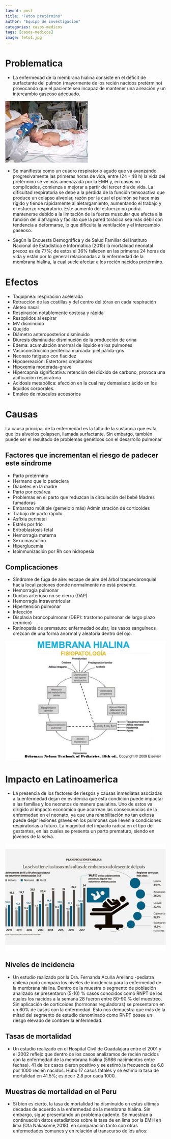 ```yaml
---
layout: post
title: "Fetos pretérmino"
author: "Equipo de investigacion"
categories: casos-medicos
tags: [casos-medicos]
image: feto1.jpg
---
```

# Problematica

* La enfermedad de la membrana hialina consiste en el déficit de surfactante del pulmón (mayormente de los recién nacidos pretérmino) provocando que el paciente sea incapaz de mantener una aireación y un intercambio gaseoso adecuado. 

![alt text](https://raw.githubusercontent.com/GonzaloUPCH/Grupo13.github.io/Parche-oficial-2/assets/img/problematica.jpg)

* Se manifiesta como un cuadro respiratorio agudo que va avanzando progresivamente las primeras horas de vida, entre (24 - 48 h) la vida del pretérmino se ve más amenazada por la EMH y, en casos no complicados, comienza a mejorar a partir del tercer día de vida. La dificultad respiratoria se debe a la pérdida de la función tensoactiva que produce un colapso alveolar, razón por la cual el pulmón se hace más rígido y tiende rápidamente al aletargamiento, aumentando el trabajo y el esfuerzo respiratorio. Este aumento del esfuerzo no podrá mantenerse debido a la limitación de la fuerza muscular que afecta a la función del diafragma y facilita que la pared torácica sea más débil con tendencia a deformarse, lo que dificulta la ventilación y el intercambio gaseoso. 

* Según la Encuesta Demográfica y de Salud Familiar del Instituto Nacional de Estadística e Informática (2015) la mortalidad neonatal precoz es de 77%; de estos el 36% fallecen en las primeras 24 horas de vida y están por lo general relacionadas a la enfermedad de la membrana hialina, la cual suele afectar a los recién nacidos pretérmino.
 
# Efectos 
 
* Taquipnea: respiración acelerada 
* Retracción de las costillas y del centro del tórax en cada respiración 
*	Aleteo nasal 
*	Respiración notablemente costosa y rápida
*	Resoplidos al espirar
*	MV disminuido 
*	Quejido
*	Diámetro anteroposterior disminuido 
*	Diuresis disminuida: disminución de la producción de orina
*	Edema: acumulación anormal de líquido en los pulmones
*	Vasoconstricción periférica marcada: piel pálida-gris 
*	Neonato fatigado con flacidez
*	Hipoaereación: Estertores crepitantes 
*	Hipoxemia moderada-grave
*	Hipercapnia significativa: retención del dióxido de carbono, provoca una acificación respiratoria
*	Acidosis metabólica: afección en la cual hay demasiado ácido en los líquidos corporales.
*	Empleo de músculos accesorios 

# Causas 

La causa principal de la enfermedad es la falta de la sustancia que evita que los alveolos colapsen, llamada surfactante. Sin embargo, también puede ser el resultado de problemas genéticos con el desarrollo pulmonar

## Factores que incrementan el riesgo de padecer este síndrome

* Parto pretérmino	
* Hermano que lo padeciera	
* Diabetes en la madre
* Parto por cesárea
* Problemas en el parto que reduzcan la circulación del bebé	Madres fumadoras
* Embarazo múltiple (gemelo o más)	Administración de corticoides
* Trabajo de parto rápido	
* Asfixia perinatal	
* Estrés por frío	
* Eritroblastosis fetal	
* Hemorragia materna	
* Sexo masculino	
* Hiperglucemia	
* Isoinmunización por Rh con hidropesía	
 
## Complicaciones 

*	Síndrome de fuga de aire: escape de aire del árbol traqueobronquial hacia localizaciones donde normalmente no está presente.
*	Hemorragia pulmonar
*	Ductus arterioso no se cierra (DAP) 
*	Hemorragia intraventricular
*	Hipertensión pulmonar
*	Infección 
*	Displasia broncopulmonar (DBP): trastorno pulmonar de largo plazo (crónico)
*	Retinopatía de prematuro: enfermedad ocular, los vasos sanguíneos crezcan de una forma anormal y aleatoria dentro del ojo. 

![alt text](https://raw.githubusercontent.com/GonzaloUPCH/Grupo13.github.io/Parche-oficial-2/assets/img/causa.jpg)

# Impacto en Latinoamerica 

* La presencia de los factores de riesgos y causas inmediatas asociadas a la enfermedad dejan en evidencia que esta condición puede impactar a las familias y los neonatos de manera paulatina. Uno de estos va dirigido al impacto económico que acarrean las consecuencias de la enfermedad en el neonato, ya que una rehabilitación no tan exitosa puede dejar lesiones graves en los pulmones que lleven a condiciones respiratorias a futuro. La magnitud del impacto radica en el tipo de gestantes, en las cuales se presenta un parto prematuro, siendo en jóvenes de la selva.

![alt text](https://raw.githubusercontent.com/GonzaloUPCH/Grupo13.github.io/Parche-oficial-2/assets/img/impacto.jpg)

## Niveles de incidencia

* Un estudio realizado por la Dra. Fernanda Acuña Arellano -pediatra chilena pudo compara los niveles de incidencia para la enfermedad de la membrana hialina. Dentro de la muestra o segmento de población analizado se presentaron (5-10) % casos conocidos como RNPT de los cuales los nacidos a la semana 28 fueron entre 80-90 % del muestreo. Sin aplicación de corticoides (hormonas reguladoras) se presentaron en un 60% de casos con la enfermedad. Esto nos demuestra que más de la mitad del segmento de estudio denominado como RNPT posee un riesgo elevado de contraer la enfermedad.

## Tasas de mortalidad 

* Un estudio realizado en el Hospital Civil de Guadalajara entre el 2001 y el 2002 reflejo que dentro de los casos analizamos de recién nacidos con la enfermedad de la membrana hialina (5986 nacimientos entre fechas). 41 de los casos dieron positivo y se estimó la frecuencia de 6.8 por 1000 recién nacidos. Hubo 17 casos fatales y se estimó la tasa de mortalidad en 41.5%; es decir 2.8 por cada 1000.

## Muestras de mortalidad en el Peru 

* Si bien es cierto, la tasa de mortalidad ha disminuido en estas ultimas décadas de acuerdo a la enfermedad de la membrana hialina. Sin embargo, sigue presentando un problema cadente. Se muestran a continuación datos estadísticos sobre la tasa de en lima por la EMH en lima (Ota Nakasome,2018). en comparación tanto con otras enfermedades comunes y en relación al transcurso de los años:


